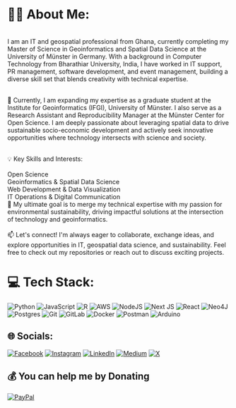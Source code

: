 # 👨‍💻 About Me:
 <br>I am an IT and geospatial professional from Ghana, currently completing my Master of Science in Geoinformatics and Spatial Data Science at the University of Münster in Germany. With a background in Computer Technology from Bharathiar University, India, I have worked in IT support, PR management, software development, and event management, building a diverse skill set that blends creativity with technical expertise.<br>

<br>📍 Currently, I am expanding my expertise as a graduate student at the Institute for Geoinformatics (IFGI), University of Münster. I also serve as a Research Assistant and Reproducibility Manager at the Münster Center for Open Science. I am deeply passionate about leveraging spatial data to drive sustainable socio-economic development and actively seek innovative opportunities where technology intersects with science and society.<br>

<br>💡 Key Skills and Interests:<br><br>Open Science<br>Geoinformatics & Spatial Data Science<br>Web Development & Data Visualization<br>IT Operations & Digital Communication<br>🎯 My ultimate goal is to merge my technical expertise with my passion for environmental sustainability, driving impactful solutions at the intersection of technology and geoinformatics.<br><br>📫 Let's connect! I'm always eager to collaborate, exchange ideas, and explore opportunities in IT, geospatial data science, and sustainability. Feel free to check out my repositories or reach out to discuss exciting projects.

# 💻 Tech Stack:
![Python](https://img.shields.io/badge/python-3670A0?style=for-the-badge&logo=python&logoColor=ffdd54) ![JavaScript](https://img.shields.io/badge/javascript-%23323330.svg?style=for-the-badge&logo=javascript&logoColor=%23F7DF1E) ![R](https://img.shields.io/badge/r-%23276DC3.svg?style=for-the-badge&logo=r&logoColor=white)  ![AWS](https://img.shields.io/badge/AWS-%23FF9900.svg?style=for-the-badge&logo=amazon-aws&logoColor=white)  ![NodeJS](https://img.shields.io/badge/node.js-6DA55F?style=for-the-badge&logo=node.js&logoColor=white) ![Next JS](https://img.shields.io/badge/Next-black?style=for-the-badge&logo=next.js&logoColor=white) ![React](https://img.shields.io/badge/react-%2320232a.svg?style=for-the-badge&logo=react&logoColor=%2361DAFB) ![Neo4J](https://img.shields.io/badge/Neo4j-008CC1?style=for-the-badge&logo=neo4j&logoColor=white) ![Postgres](https://img.shields.io/badge/postgres-%23316192.svg?style=for-the-badge&logo=postgresql&logoColor=white) ![Git](https://img.shields.io/badge/git-%23F05033.svg?style=for-the-badge&logo=git&logoColor=white) ![GitLab](https://img.shields.io/badge/gitlab-%23181717.svg?style=for-the-badge&logo=gitlab&logoColor=white) ![Docker](https://img.shields.io/badge/docker-%230db7ed.svg?style=for-the-badge&logo=docker&logoColor=white) ![Postman](https://img.shields.io/badge/Postman-FF6C37?style=for-the-badge&logo=postman&logoColor=white) ![Arduino](https://img.shields.io/badge/-Arduino-00979D?style=for-the-badge&logo=Arduino&logoColor=white) <br/>

## 🌐 Socials:
[![Facebook](https://img.shields.io/badge/Facebook-%231877F2.svg?logo=Facebook&logoColor=white)](https://facebook.com/https://www.facebook.com/iprincegh) [![Instagram](https://img.shields.io/badge/Instagram-%23E4405F.svg?logo=Instagram&logoColor=white)](https://instagram.com/https://www.instagram.com/iprince.gh) [![LinkedIn](https://img.shields.io/badge/LinkedIn-%230077B5.svg?logo=linkedin&logoColor=white)](https://linkedin.com/in/https://www.linkedin.com/in/iprince-gh/) [![Medium](https://img.shields.io/badge/Medium-12100E?logo=medium&logoColor=white)](https://medium.com/@https://www.medium.com/prynx44) [![X](https://img.shields.io/badge/X-black.svg?logo=X&logoColor=white)](https://x.com/https://www.x.com/iprince_ob) 


## 💰 You can help me by Donating
  [![PayPal](https://img.shields.io/badge/PayPal-00457C?style=for-the-badge&logo=paypal&logoColor=white)](https://paypal.me/@PrinceOppongBoakye) 
